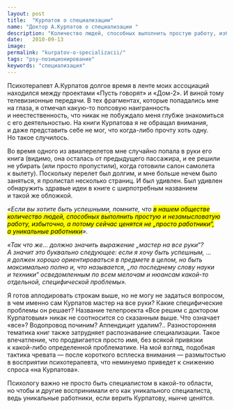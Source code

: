 ```yaml
---
layout: post
title:  "Курпатов о специализации"
name: "Доктор А.Курпатов о специализации "
description: "Количество людей, способных выполнить простую работу, избыточно, а потому сейчас ценятся не „просто работники“, а уникальные работники"
date:   2010-09-13			 
image: 
permalink: "kurpatov-o-specializacii/"
tags: "psy-позиционирование"
keywords: "специализация"
---
```


<p>Психотерапевт А.Курпатов долгое время в&nbsp;ленте моих ассоциаций находился между проектами «Пусть говорят» и&nbsp;«Дом-2». И&nbsp;виной тому телевизионные передачи. В&nbsp;тех фрагментах, которые попадались мне на&nbsp;глаза, я&nbsp;отмечал какую-то попсовую наигранность и&nbsp;неестественность, что никак не&nbsp;побуждало меня глубже знакомиться с&nbsp;его деятельностью. На&nbsp;книги Курпатова я&nbsp;не&nbsp;обращал внимания, и&nbsp;даже представить себе не&nbsp;мог, что когда-либо прочту хоть одну. Но&nbsp;такое случилось.</p>
<p>Во&nbsp;время одного из&nbsp;авиаперелетов мне случайно попала в&nbsp;руки его книга (видимо, она осталась от&nbsp;предыдущего пассажира, и&nbsp;ее&nbsp;решили не&nbsp;убирать (или просто пропустили), когда готовили салон самолета к&nbsp;вылету). Поскольку перелет был долгим, и&nbsp;мне больше нечем было заняться, я&nbsp;пролистал несколько страниц. И&nbsp;был удивлен. Был удивлен обнаружить здравые идеи в&nbsp;книге с&nbsp;ширпотребным названием и&nbsp;такой&nbsp;же обложкой.</p>
<p><em>«Если вы&nbsp;хотите быть успешными, помните, что <mark>в&nbsp;нашем обществе количество людей, способных выполнить простую и&nbsp;незамысловатую работу, избыточно, а&nbsp;потому сейчас ценятся не&nbsp;„просто работники“, а&nbsp;уникальные работники</mark>».</em></p>
<p><em>«Так что&nbsp;же... должно значить выражение „мастер на&nbsp;все руки“? А&nbsp;значит это буквально следующее: если я&nbsp;хочу быть успешным, ... я&nbsp;должен хорошо ориентироваться в&nbsp;предмете в&nbsp;целом, но&nbsp;быть максимально полно&nbsp;и, что называется, „по&nbsp;последнему слову науки и&nbsp;техники“ осведомленным по&nbsp;всем мелочам и&nbsp;нюансам какой-то отдельной, специфической проблемы».</em></p>
<p>Я&nbsp;готов аплодировать строкам выше, но&nbsp;не&nbsp;могу не&nbsp;задаться вопросом, в&nbsp;чем именно сам Курпатов мастер на&nbsp;все руки? Какие специфические проблемы он&nbsp;решает? Название телепроекта «Все решим с&nbsp;доктором Курпатовым» никак не&nbsp;соотносится со&nbsp;сказанным выше. Что означает «все»? Водопровод починим? Аппендицит удалим?.. Разносторонняя тематика книг также затрудняет распознавание специализации. Такое впечатление, что продвигается просто имя, без всякой привязки к&nbsp;какой-либо определенной проблематике. На&nbsp;мой взгляд, подобная тактика чревата&nbsp;— после короткого всплеска внимания&nbsp;— размытостью в&nbsp;восприятии психотерапевта, что неминуемо приведет к&nbsp;снижению спроса «на&nbsp;Курпатова».</p>
<p>Психологу важно не&nbsp;просто быть специалистом в&nbsp;какой-то области, но&nbsp;чтобы и&nbsp;другие воспринимали его как уникального специалиста, ведь уникальные работники, если верить Курпатову, нынче ценятся.</p>
